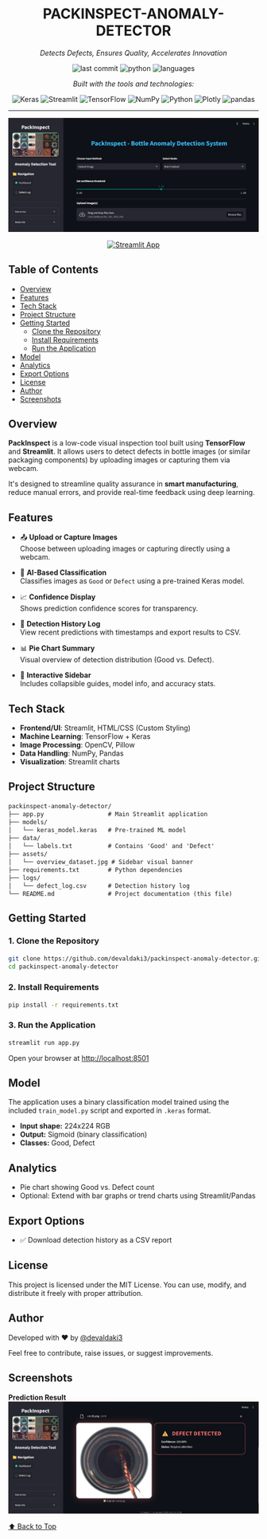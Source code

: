 <div align="center">

# PACKINSPECT-ANOMALY-DETECTOR

_Detects Defects, Ensures Quality, Accelerates Innovation_

![last commit](https://img.shields.io/github/last-commit/devaldaki3/packinspect-anomaly-detector)
![python](https://img.shields.io/badge/python-100%25-blue)
![languages](https://img.shields.io/badge/languages-1-blue)

_Built with the tools and technologies:_

![Keras](https://img.shields.io/badge/Keras-red?logo=keras)
![Streamlit](https://img.shields.io/badge/Streamlit-FF4B4B?logo=streamlit)
![TensorFlow](https://img.shields.io/badge/TensorFlow-FF6F00?logo=tensorflow)
![NumPy](https://img.shields.io/badge/NumPy-013243?logo=numpy)
![Python](https://img.shields.io/badge/Python-3776AB?logo=python)
![Plotly](https://img.shields.io/badge/Plotly-3F4F75?logo=plotly)
![pandas](https://img.shields.io/badge/pandas-150458?logo=pandas)

</div>

---

<!-- App screenshot for quick visual reference -->

![App Screenshot](assets/Dashboard.png)

<!-- Deployed App Link -->

<p align="center">
  <a href="https://packinspect-anomaly-detector-e2thrdrsbwp6qhov2tal3x.streamlit.app/" target="_blank">
    <img src="https://img.shields.io/badge/Live%20Demo-Streamlit%20App-brightgreen?logo=streamlit" alt="Streamlit App" height="40"/>
  </a>
</p>

## Table of Contents

- [Overview](#overview)
- [Features](#features)
- [Tech Stack](#tech-stack)
- [Project Structure](#project-structure)
- [Getting Started](#getting-started)
  - [Clone the Repository](#1-clone-the-repository)
  - [Install Requirements](#2-install-requirements)
  - [Run the Application](#3-run-the-application)
- [Model](#model)
- [Analytics](#analytics)
- [Export Options](#export-options)
- [License](#license)
- [Author](#author)
- [Screenshots](#screenshots)

## Overview

**PackInspect** is a low-code visual inspection tool built using **TensorFlow** and **Streamlit**. It allows users to detect defects in bottle images (or similar packaging components) by uploading images or capturing them via webcam.

It's designed to streamline quality assurance in **smart manufacturing**, reduce manual errors, and provide real-time feedback using deep learning.

## Features

- 📤 **Upload or Capture Images**  
  Choose between uploading images or capturing directly using a webcam.

- 🤖 **AI-Based Classification**  
  Classifies images as `Good` or `Defect` using a pre-trained Keras model.

- 📈 **Confidence Display**  
  Shows prediction confidence scores for transparency.

- 🧾 **Detection History Log**  
  View recent predictions with timestamps and export results to CSV.

- 📊 **Pie Chart Summary**  
  Visual overview of detection distribution (Good vs. Defect).

- 🧪 **Interactive Sidebar**  
  Includes collapsible guides, model info, and accuracy stats.

## Tech Stack

- **Frontend/UI**: Streamlit, HTML/CSS (Custom Styling)
- **Machine Learning**: TensorFlow + Keras
- **Image Processing**: OpenCV, Pillow
- **Data Handling**: NumPy, Pandas
- **Visualization**: Streamlit charts

## Project Structure

```
packinspect-anomaly-detector/
├── app.py                  # Main Streamlit application
├── models/
│   └── keras_model.keras   # Pre-trained ML model
├── data/
│   └── labels.txt          # Contains 'Good' and 'Defect'
├── assets/
│   └── overview_dataset.jpg # Sidebar visual banner
├── requirements.txt        # Python dependencies
├── logs/
│   └── defect_log.csv      # Detection history log
└── README.md               # Project documentation (this file)
```

## Getting Started

### 1. Clone the Repository

```bash
git clone https://github.com/devaldaki3/packinspect-anomaly-detector.git
cd packinspect-anomaly-detector
```

### 2. Install Requirements

```bash
pip install -r requirements.txt
```

### 3. Run the Application

```bash
streamlit run app.py
```

Open your browser at [http://localhost:8501](http://localhost:8501)

## Model

The application uses a binary classification model trained using the included `train_model.py` script and exported in `.keras` format.

- **Input shape:** 224x224 RGB
- **Output:** Sigmoid (binary classification)
- **Classes:** Good, Defect

## Analytics

- Pie chart showing Good vs. Defect count
- Optional: Extend with bar graphs or trend charts using Streamlit/Pandas

## Export Options

- ✅ Download detection history as a CSV report

## License

This project is licensed under the MIT License.
You can use, modify, and distribute it freely with proper attribution.

## Author

Developed with ❤️ by [@devaldaki3](https://github.com/devaldaki3)

Feel free to contribute, raise issues, or suggest improvements.

## Screenshots

**Prediction Result**
![Prediction Result](assets/prediction_result.png)

[⬆️ Back to Top](#table-of-contents)
